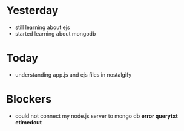 # Yesterday

- still learning about ejs
- started learning about mongodb

# Today

- understanding app.js and ejs files in nostalgify

# Blockers

- could not connect my node.js server to mongo db **error querytxt etimedout**